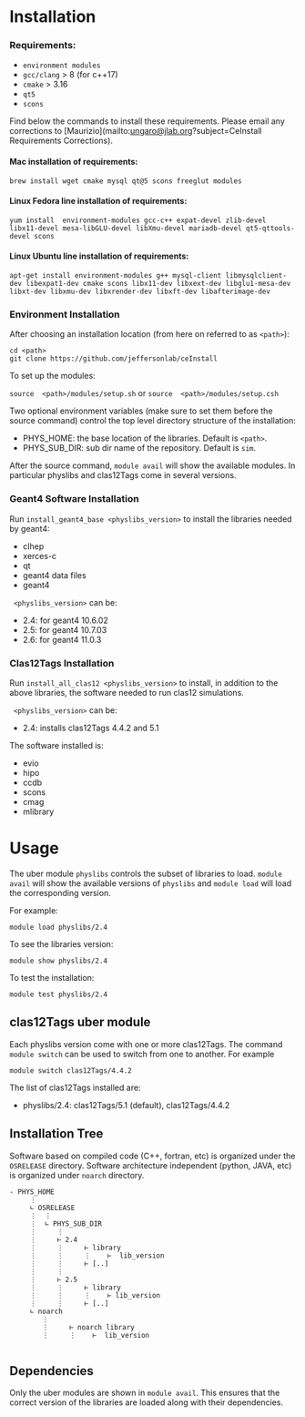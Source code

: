# Installation

### Requirements:

- `environment modules`
- `gcc/clang` > 8 (for c++17) 
- `cmake` > 3.16
- `qt5`
- `scons`

Find below the commands to install these requirements. Please email any corrections to
[Maurizio](mailto:ungaro@jlab.org?subject=CeInstall Requirements Corrections).


#### Mac installation of requirements:

```brew install wget cmake mysql qt@5 scons freeglut modules```

#### Linux Fedora line installation of requirements:

```yum install  environment-modules gcc-c++ expat-devel zlib-devel libx11-devel mesa-libGLU-devel libXmu-devel mariadb-devel qt5-qttools-devel scons```

#### Linux Ubuntu line installation of requirements:

```apt-get install environment-modules g++ mysql-client libmysqlclient-dev libexpat1-dev cmake scons libx11-dev libxext-dev libglu1-mesa-dev libxt-dev libxmu-dev libxrender-dev libxft-dev libafterimage-dev```

### Environment Installation

After choosing an installation location (from here on referred to as ```<path>```):

```
cd <path>
git clone https://github.com/jeffersonlab/ceInstall
```

To set up the modules:

`source  <path>/modules/setup.sh` or `source  <path>/modules/setup.csh`

Two optional environment variables (make sure to set them before the source command) 
control the top level directory structure of the installation:

- PHYS_HOME: the base location of the libraries. 
Default is `<path>`.
- PHYS_SUB_DIR: sub dir name of the repository. Default is `sim`.

After the source command, `module avail` will show the available modules. In particular physlibs
and clas12Tags come in several versions.

### Geant4 Software Installation

Run ```install_geant4_base <physlibs_version>``` to install the libraries needed by geant4:

- clhep
- xerces-c
- qt
- geant4 data files
- geant4

` <physlibs_version>` can be:

- 2.4: for geant4 10.6.02
- 2.5: for geant4 10.7.03
- 2.6: for geant4 11.0.3

### Clas12Tags Installation

Run ```install_all_clas12 <physlibs_version>``` to install, in addition to the above libraries, 
the software needed to run clas12 simulations. 

` <physlibs_version>` can be:

- 2.4: installs clas12Tags 4.4.2 and 5.1

The software installed is:

- evio
- hipo
- ccdb
- scons
- cmag
- mlibrary



# Usage

The uber module `physlibs` controls the subset of libraries to load. 
`module avail` will show the available versions of `physlibs` and `module load`
will load the corresponding version. 

For example:

```
module load physlibs/2.4
```

To see the libraries version:

```
module show physlibs/2.4
```

To test the installation:

```
module test physlibs/2.4
```

## clas12Tags uber module

Each physlibs version come with one or more clas12Tags. The command `module switch` can 
be used to switch from one to another. For example

```
module switch clas12Tags/4.4.2
```

The list of clas12Tags installed are:

- physlibs/2.4: clas12Tags/5.1 (default), clas12Tags/4.4.2


## Installation Tree


Software based on compiled code (C++, fortran, etc) is organized under the `OSRELEASE` directory.
Software architecture independent (python, JAVA, etc) is organized under `noarch` directory.

```
- PHYS_HOME
     ⋮
     ∟ OSRELEASE
     ⋮  ⋮
     ⋮  ∟ PHYS_SUB_DIR
     ⋮     ⋮
     ⋮     ⊢ 2.4
     ⋮     ⋮     ⊢ library
     ⋮     ⋮     ⋮    ⊢  lib_version
     ⋮     ⋮     ⊢ [..]        
     ⋮     ⋮         
     ⋮     ⊢ 2.5
     ⋮     ⋮     ⊢ library
     ⋮     ⋮     ⋮    ⊢ lib_version
     ⋮     ⋮     ⊢ [..]        
     ∟ noarch
        ⋮
        ⋮     ⊢ noarch library
        ⋮     ⋮    ⊢  lib_version
            
```



## Dependencies

Only the uber modules are shown in `module avail`. This ensures that the correct
version of the libraries are loaded along with their dependencies. 